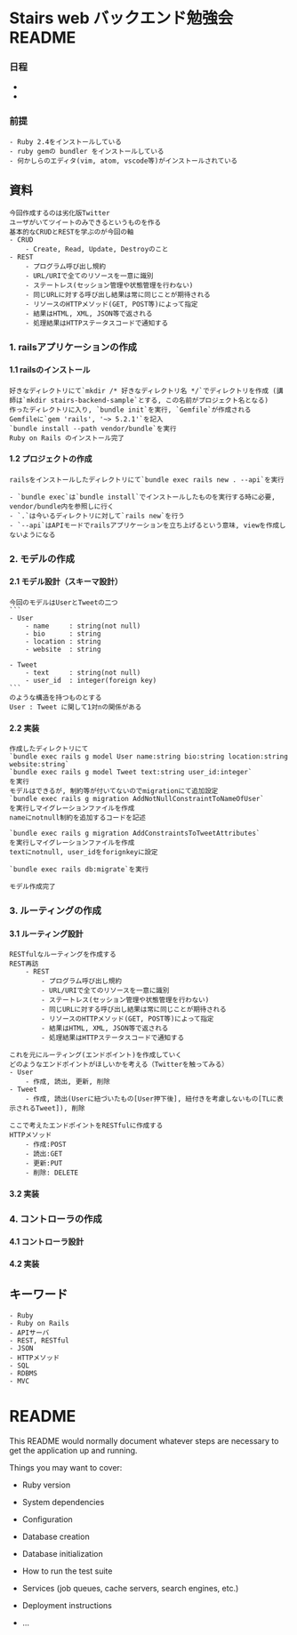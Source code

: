 # Stairs web バックエンド勉強会 README
### 日程
- 
-

### 前提
    - Ruby 2.4をインストールしている
    - ruby gemの bundler をインストールしている
    - 何かしらのエディタ(vim, atom, vscode等)がインストールされている
## 資料
    今回作成するのは劣化版Twitter   
    ユーザがいてツイートのみできるというものを作る   
    基本的なCRUDとRESTを学ぶのが今回の軸
    - CRUD
        - Create, Read, Update, Destroyのこと
    - REST
        - プログラム呼び出し規約
        - URL/URIで全てのリソースを一意に識別
        - ステートレス(セッション管理や状態管理を行わない)
        - 同じURLに対する呼び出し結果は常に同じことが期待される
        - リソースのHTTPメソッド(GET, POST等)によって指定
        - 結果はHTML, XML, JSON等で返される
        - 処理結果はHTTPステータスコードで通知する

### 1. railsアプリケーションの作成
#### 1.1 railsのインストール
    好きなディレクトリにて`mkdir /* 好きなディレクトリ名 */`でディレクトリを作成 (講師は`mkdir stairs-backend-sample`とする, この名前がプロジェクト名となる)   
    作ったディレクトリに入り, `bundle init`を実行, `Gemfile`が作成される   
    Gemfileに`gem 'rails', '~> 5.2.1'`を記入
    `bundle install --path vendor/bundle`を実行
    Ruby on Rails のインストール完了
#### 1.2 プロジェクトの作成
    railsをインストールしたディレクトリにて`bundle exec rails new . --api`を実行  
    
    - `bundle exec`は`bundle install`でインストールしたものを実行する時に必要, vendor/bundle内を参照しに行く
    - `.`は今いるディレクトリに対して`rails new`を行う
    - `--api`はAPIモードでrailsアプリケーションを立ち上げるという意味, viewを作成しないようになる

### 2. モデルの作成
#### 2.1 モデル設計（スキーマ設計）
    今回のモデルはUserとTweetの二つ
    ```
    - User
        - name     : string(not null)
        - bio      : string
        - location : string
        - website  : string
    
    - Tweet
        - text     : string(not null)
        - user_id  : integer(foreign key)
    ```
    のような構造を持つものとする
    User : Tweet に関して1対nの関係がある   

#### 2.2 実装
    作成したディレクトリにて   
    `bundle exec rails g model User name:string bio:string location:string website:string`    
    `bundle exec rails g model Tweet text:string user_id:integer`   
    を実行  
    モデルはできるが, 制約等が付いてないのでmigrationにて追加設定
    `bundle exec rails g migration AddNotNullConstraintToNameOfUser`  
    を実行しマイグレーションファイルを作成
    nameにnotnull制約を追加するコードを記述  
      
    `bundle exec rails g migration AddConstraintsToTweetAttributes`
    を実行しマイグレーションファイルを作成    
    textにnotnull, user_idをforignkeyに設定   
       
    `bundle exec rails db:migrate`を実行   
       
    モデル作成完了

### 3. ルーティングの作成
#### 3.1 ルーティング設計
    RESTfulなルーティングを作成する   
    REST再訪   
        - REST
            - プログラム呼び出し規約
            - URL/URIで全てのリソースを一意に識別
            - ステートレス(セッション管理や状態管理を行わない)
            - 同じURLに対する呼び出し結果は常に同じことが期待される
            - リソースのHTTPメソッド(GET, POST等)によって指定
            - 結果はHTML, XML, JSON等で返される
            - 処理結果はHTTPステータスコードで通知する
    
    これを元にルーティング(エンドポイント)を作成していく
    どのようなエンドポイントがほしいかを考える（Twitterを触ってみる）
    - User
        - 作成, 読出, 更新, 削除
    - Tweet
        - 作成, 読出(Userに紐づいたもの[User押下後], 紐付きを考慮しないもの[TLに表示されるTweet]), 削除

    ここで考えたエンドポイントをRESTfulに作成する   
    HTTPメソッド   
        - 作成:POST
        - 読出:GET
        - 更新:PUT
        - 削除: DELETE 


#### 3.2 実装


### 4. コントローラの作成
#### 4.1 コントローラ設計


#### 4.2 実装


## キーワード
    - Ruby
    - Ruby on Rails
    - APIサーバ
    - REST, RESTful
    - JSON
    - HTTPメソッド
    - SQL
    - RDBMS
    - MVC













# README

This README would normally document whatever steps are necessary to get the
application up and running.

Things you may want to cover:

* Ruby version

* System dependencies

* Configuration

* Database creation

* Database initialization

* How to run the test suite

* Services (job queues, cache servers, search engines, etc.)

* Deployment instructions

* ...
